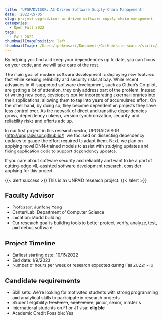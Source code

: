 ```yaml
---
title: 'UPGRADVISOR: AI-Driven Software Supply-Chain Management'
date: '2022-09-05'
slug: project-upgradvisor-ai-driven-software-supply-chain-management
categories:
  - Open Fall 2022
tags:
  - Fall 2022
thumbnailImagePosition: left
thumbnailImage: /Users/ipekensari/Documents/GitHub/site-source/static/img/construction.png
---
```

By helping you find and keep your dependencies up to date, you can focus on your code, and we will take care of the rest.

<!--more-->


The main goal of modern software development is deploying new features fast while keeping reliability and security risks at bay. While recent advances in AI-supported software development, such as Github’s Co-pilot, are getting a lot of attention, they only address part of the problem. Instead of writing new code, developers opt for incorporating external libraries into their applications, allowing them to tap into years of accumulated effort. On the other hand, by doing so, they become dependent on projects they have less control over. As the network of direct and transitive dependencies grows, dependency upkeep, version synchronization, security, and reliability risks and efforts add up.

In our first project in this research vector, UPGRADVISOR (http://upgradvisor.github.io/), we focused on dissecting dependency updates to gauge the effort required to adapt them. Next, we plan on applying novel DNN-trained models to assist with studying updates and fixing application code to support dependency updates.

If you care about software security and reliability and want to be a part of cutting-edge ML-assisted software development research, consider applying for this project.


{{< alert success >}}
This is an UNPAID research project.
{{< /alert >}}

## Faculty Advisor
+ Professor: [Junfeng Yang](http://www.cs.columbia.edu/~junfeng/)
+ Center/Lab: Department of Computer Science
+ Location: Mudd building
+ Our research goal is building tools to better protect, verify, analyze, test, and debug software.

## Project Timeline
+ Earliest starting date: 10/15/2022
+ End date: 1/9/2023
+ Number of hours per week of research expected during Fall 2022: ~10

## Candidate requirements
+ Skill sets: We're looking for motivated students with strong programming and analytical skills to participate in research projects
+ Student eligibility: ~~freshman~~, ~~sophomore~~, junior, senior, master's
+ International students on F1 or J1 visa: **eligible**
+ Academic Credit Possible: Yes

